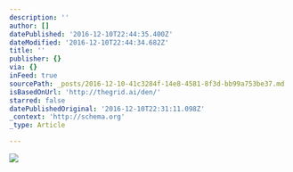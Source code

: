 ```yaml
---
description: ''
author: []
datePublished: '2016-12-10T22:44:35.400Z'
dateModified: '2016-12-10T22:44:34.682Z'
title: ''
publisher: {}
via: {}
inFeed: true
sourcePath: _posts/2016-12-10-41c3284f-14e8-4581-8f3d-bb99a753be37.md
isBasedOnUrl: 'http://thegrid.ai/den/'
starred: false
datePublishedOriginal: '2016-12-10T22:31:11.098Z'
_context: 'http://schema.org'
_type: Article

---
```

![](https://imgflo.herokuapp.com/graph/2b2431f8e7ba7b0/353f298d9c62408cba29c89d24d79fc2/croprotate.png?cropheight=1590&cropwidth=1814&degrees=0&input=https%3A%2F%2Fthe-grid-user-content.s3-us-west-2.amazonaws.com%2F15457fb7-0e5e-4d71-bf77-e7b631002691.png&x=0&y=31)